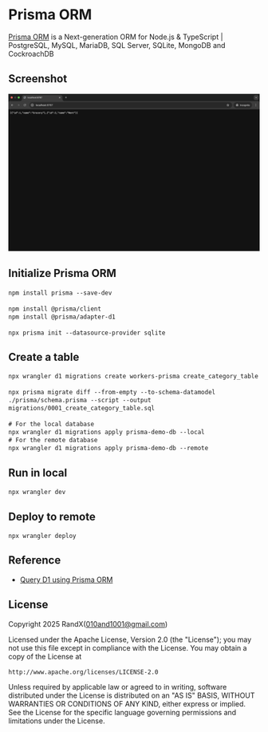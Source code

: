 # Prisma ORM

[Prisma ORM](https://github.com/prisma/prisma) is a Next-generation ORM for Node.js & TypeScript | PostgreSQL, MySQL, MariaDB, SQL Server, SQLite, MongoDB and CockroachDB

## Screenshot

![Screenshot](./Screenshot/Screenshot.png)

## Initialize Prisma ORM

```Shell
npm install prisma --save-dev

npm install @prisma/client
npm install @prisma/adapter-d1

npx prisma init --datasource-provider sqlite
```

## Create a table

```Shell
npx wrangler d1 migrations create workers-prisma create_category_table

npx prisma migrate diff --from-empty --to-schema-datamodel ./prisma/schema.prisma --script --output migrations/0001_create_category_table.sql

# For the local database
npx wrangler d1 migrations apply prisma-demo-db --local
# For the remote database
npx wrangler d1 migrations apply prisma-demo-db --remote
```

## Run in local

```Shell
npx wrangler dev
```

## Deploy to remote

```Shell
npx wrangler deploy
```

## Reference

- [Query D1 using Prisma ORM](https://developers.cloudflare.com/d1/tutorials/d1-and-prisma-orm/)

## License

Copyright 2025 RandX(<010and1001@gmail.com>)

Licensed under the Apache License, Version 2.0 (the "License");
you may not use this file except in compliance with the License.
You may obtain a copy of the License at

    http://www.apache.org/licenses/LICENSE-2.0

Unless required by applicable law or agreed to in writing, software
distributed under the License is distributed on an "AS IS" BASIS,
WITHOUT WARRANTIES OR CONDITIONS OF ANY KIND, either express or implied.
See the License for the specific language governing permissions and
limitations under the License.
